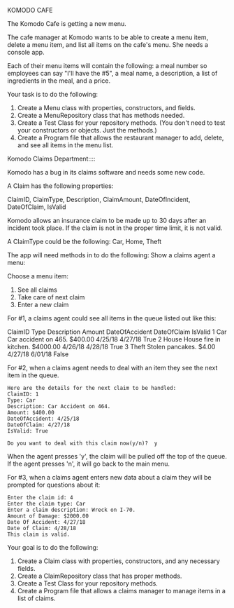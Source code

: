 KOMODO CAFE


The Komodo Cafe is getting a new menu. 

The cafe manager at Komodo wants to be able to create a menu item, delete a menu item,
and list all items on the cafe's menu. She needs a console app. 

Each of their menu items will contain the following:
a meal number so employees can say "I'll have the #5", 
a meal name, 
a description, 
a list of ingredients in the meal, 
and a price.  

Your task is to do the following:
1. Create a Menu class with properties, constructors, and fields.
2. Create a MenuRepository class that has methods needed.
3. Create a Test Class for your repository methods. (You don't need to test
your constructors or objects. Just the methods.)
4. Create a Program file that allows the restaurant manager to add, delete, 
and see all items in the menu list.







﻿Komodo Claims Department::::

Komodo has a bug in its claims software and needs some new code. 

A Claim has the following properties:

ClaimID, ClaimType, Description, ClaimAmount, DateOfIncident, DateOfClaim, IsValid

Komodo allows an insurance claim to be made up to 30 days after an incident 
took place.  If the claim is not in the proper time limit, it is not valid. 

A ClaimType could be the following:
	Car, Home, Theft 

The app will need methods in to do the following:
Show a claims agent a menu:

Choose a menu item:
1. See all claims
2. Take care of next claim
3. Enter a new claim

For #1, a claims agent could see all items in the queue listed out like this:

ClaimID   Type    Description             Amount      DateOfAccident  DateOfClaim      IsValid
1          Car    Car accident on 465.     $400.00     4/25/18         4/27/18          True 
2          House  House fire in kitchen.   $4000.00    4/26/18         4/28/18          True
3          Theft  Stolen pancakes.         $4.00       4/27/18         6/01/18          False

For #2, when a claims agent needs to deal with an item they see the next item in the queue.

	Here are the details for the next claim to be handled:
	ClaimID: 1
	Type: Car
	Description: Car Accident on 464.
	Amount: $400.00
	DateOfAccident: 4/25/18
	DateOfClaim: 4/27/18
	IsValid: True
	
	Do you want to deal with this claim now(y/n)?  y
	
When the agent presses 'y', the claim will be pulled off the top of the queue. If the agent presses 'n', it will go back to the main menu.

For #3, when a claims agent enters new data about a claim they will be prompted for questions about it:

	Enter the claim id: 4
	Enter the claim type: Car
	Enter a claim description: Wreck on I-70.
	Amount of Damage: $2000.00
	Date Of Accident: 4/27/18
	Date of Claim: 4/28/18
	This claim is valid.

Your goal is to do the following:

1. Create a Claim class with properties, constructors, and any necessary fields.
2. Create a ClaimRepository class that has proper methods.
3. Create a Test Class for your repository methods.
4. Create a Program file that allows a claims manager to manage items in a list of claims.
